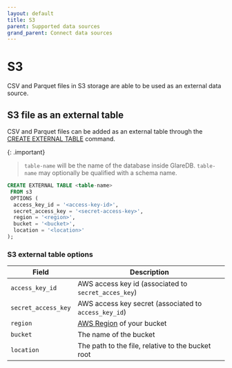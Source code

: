 ```yaml
---
layout: default
title: S3
parent: Supported data sources
grand_parent: Connect data sources
---
```


# S3

CSV and Parquet files in S3 storage are able to be used as an external data
source.

## S3 file as an external table

CSV and Parquet files can be added as an external table through the
[CREATE EXTERNAL TABLE] command.

{: .important}

> `table-name` will be the name of the database inside GlareDB. `table-name` may
> optionally be qualified with a schema name.

```sql
CREATE EXTERNAL TABLE <table-name>
 FROM s3
 OPTIONS (
  access_key_id = '<access-key-id>',
  secret_access_key = '<secret-access-key>',
  region = '<region>',
  bucket = '<bucket>',
  location = '<location>'
);
```

### S3 external table options

| Field               | Description                                           |
| ------------------- | ----------------------------------------------------- |
| `access_key_id`     | AWS access key id (associated to `secret_acces_key`)  |
| `secret_access_key` | AWS access key secret (associated to `access_key_id`) |
| `region`            | [AWS Region] of your bucket                           |
| `bucket`            | The name of the bucket                                |
| `location`          | The path to the file, relative to the bucket root     |

<!-- markdownlint-disable line-length -->

[CREATE EXTERNAL TABLE]: {{site.baseurl}}/docs/sql-commands/create-external-table
[AWS Region]: https://docs.aws.amazon.com/general/latest/gr/rande.html#s3_region

<!-- markdownlint-enable line-length -->
